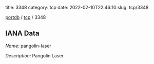 title: 3348
category: tcp
date: 2022-02-10T22:46:10
slug: tcp/3348

[portdb](/) / [tcp](/category/tcp.html) / 3348


## IANA Data

_Name:_ pangolin-laser

_Description:_ Pangolin Laser

